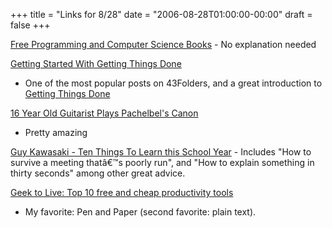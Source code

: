 +++
title = "Links for 8/28"
date = "2006-08-28T01:00:00-00:00"
draft = false
+++

[Free Programming and Computer Science
Books](http://www.techbooksforfree.com/) - No explanation needed

[Getting Started With Getting Things
Done](http://www.43folders.com/2004/09/08/getting-started-with-getting-things-done/)
- One of the most popular posts on 43Folders, and a great introduction
to [Getting Things Done](http://www.davidco.com)

[16 Year Old Guitarist Plays Pachelbel's
Canon](http://video.google.com/videoplay?docid=551670992127427964&q=canon)
- Pretty amazing

[Guy Kawasaki - Ten Things To Learn this School
Year](http://blog.guykawasaki.com/2006/08/ten_things_to_l.html) -
Includes "How to survive a meeting thatâ€™s poorly run", and "How to
explain something in thirty seconds" among other great advice.

[Geek to Live: Top 10 free and cheap productivity
tools](http://lifehacker.com/software/top/geek-to-live--top-10-free-and-cheap-productivity-tools-188394.php)
- My favorite: Pen and Paper (second favorite: plain text).

